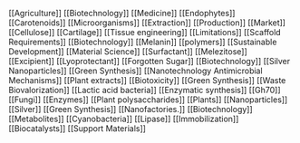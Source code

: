 [[Agriculture]]
[[Biotechnology]]
[[Medicine]]
[[Endophytes]]
[[Carotenoids]]
[[Microorganisms]]
[[Extraction]]
[[Production]]
[[Market]]
[[Cellulose]]
[[Cartilage]]
[[Tissue engineering]]
[[Limitations]]
[[Scaffold Requirements]]
[[Biotechnology]]
[[Melanin]]
[[polymers]]
[[Sustainable Development]]
[[Material Science]]
[[Surfactant]]
[[Melezitose]]
[[Excipient]]
[[Lyoprotectant]]
[[Forgotten Sugar]]
[[Biotechnology]]
[[Silver Nanoparticles]]
[[Green Synthesis]]
[[Nanotechnology Antimicrobial Mechanisms]]
[[Plant extracts]]
[[Biotoxicity]]
[[Green Synthesis]]
[[Waste Biovalorization]]
[[Lactic acid bacteria]]
[[Enzymatic synthesis]]
[[Gh70]]
[[Fungi]]
[[Enzymes]]
[[Plant polysaccharides]]
[[Plants]]
[[Nanoparticles]]
[[Silver]]
[[Green Synthesis]]
[[Nanofactories.]]
[[Biotechnology]]
[[Metabolites]]
[[Cyanobacteria]]
[[Lipase]]
[[Immobilization]]
[[Biocatalysts]]
[[Support Materials]]
